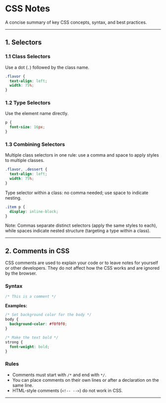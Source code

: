 # CSS Notes

A concise summary of key CSS concepts, syntax, and best practices.

---

## 1. Selectors

### 1.1 Class Selectors

Use a dot (`.`) followed by the class name.

```css
.flavor {
  text-align: left;
  width: 75%;
}
```

### 1.2 Type Selectors

Use the element name directly.

```css
p {
  font-size: 16px;
}
```

### 1.3 Combining Selectors

Multiple class selectors in one rule: use a comma and space to apply styles to multiple classes.

```css
.flavor, .dessert {
  text-align: left;
  width: 75%;
}
```

Type selector within a class: no comma needed; use space to indicate nesting.

```css
.item p {
  display: inline-block;
}
```

Note: Commas separate distinct selectors (apply the same styles to each), while spaces indicate nested structure (targeting a type within a class).

---

## 2. Comments in CSS
CSS comments are used to explain your code or to leave notes for yourself or other developers. They do not affect how the CSS works and are ignored by the browser.

### Syntax

```css
/* This is a comment */
```

**Examples:**

```css
/* Set background color for the body */
body {
  background-color: #f0f0f0;
}

/* Make the text bold */
strong {
  font-weight: bold;
}
```

### Rules

- Comments must start with `/*` and end with `*/`.
- You can place comments on their own lines or after a declaration on the same line.
- HTML-style comments (`<!-- -->`) do not work in CSS.

---

